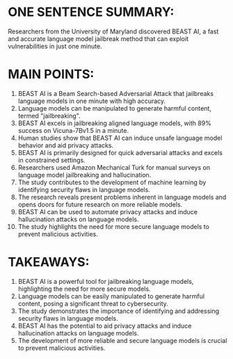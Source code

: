 # ONE SENTENCE SUMMARY:
Researchers from the University of Maryland discovered BEAST AI, a fast and accurate language model jailbreak method that can exploit vulnerabilities in just one minute.

# MAIN POINTS:

1. BEAST AI is a Beam Search-based Adversarial Attack that jailbreaks language models in one minute with high accuracy.
2. Language models can be manipulated to generate harmful content, termed "jailbreaking".
3. BEAST AI excels in jailbreaking aligned language models, with 89% success on Vicuna-7Bv1.5 in a minute.
4. Human studies show that BEAST AI can induce unsafe language model behavior and aid privacy attacks.
5. BEAST AI is primarily designed for quick adversarial attacks and excels in constrained settings.
6. Researchers used Amazon Mechanical Turk for manual surveys on language model jailbreaking and hallucination.
7. The study contributes to the development of machine learning by identifying security flaws in language models.
8. The research reveals present problems inherent in language models and opens doors for future research on more reliable models.
9. BEAST AI can be used to automate privacy attacks and induce hallucination attacks on language models.
10. The study highlights the need for more secure language models to prevent malicious activities.

# TAKEAWAYS:

1. BEAST AI is a powerful tool for jailbreaking language models, highlighting the need for more secure models.
2. Language models can be easily manipulated to generate harmful content, posing a significant threat to cybersecurity.
3. The study demonstrates the importance of identifying and addressing security flaws in language models.
4. BEAST AI has the potential to aid privacy attacks and induce hallucination attacks on language models.
5. The development of more reliable and secure language models is crucial to prevent malicious activities.
